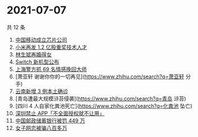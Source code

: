 # 2021-07-07

共 12 条

<!-- BEGIN -->
<!-- 最后更新时间 Wed Jul 07 2021 05:04:50 GMT+0800 (China Standard Time) -->

1. [中国移动成立芯片公司](https://www.zhihu.com/search?q=中国移动)
2. [小米再发 1.2 亿股重奖技术人才](https://www.zhihu.com/search?q=小米)
3. [林生斌再婚得女](https://www.zhihu.com/search?q=林生斌)
4. [Switch 新机型公布](https://www.zhihu.com/search?q=switch)
5. [上海警方抓 69 名情感挽回大师](https://www.zhihu.com/search?q=情感挽回)
6. [萧亚轩 谢谢你你的一切再见](https://www.zhihu.com/search?q=萧亚轩 分手)
7. [云南新增 3 例本土确诊](https://www.zhihu.com/search?q=云南疫情)
8. [青岛遭最大规模浒苔侵袭](https://www.zhihu.com/search?q=青岛 浒苔)
9. [四川 4 人自家化粪池死亡](https://www.zhihu.com/search?q=化粪池 坠亡)
10. [深圳禁止 APP「不全面授权就不让用」](https://www.zhihu.com/search?q=大数据杀熟)
11. [中国邮政储蓄银行被罚 449 万](https://www.zhihu.com/search?q=中国邮政储蓄银行)
12. [女子网恋被骗八百多万](https://www.zhihu.com/search?q=网恋被骗)

<!-- END -->
